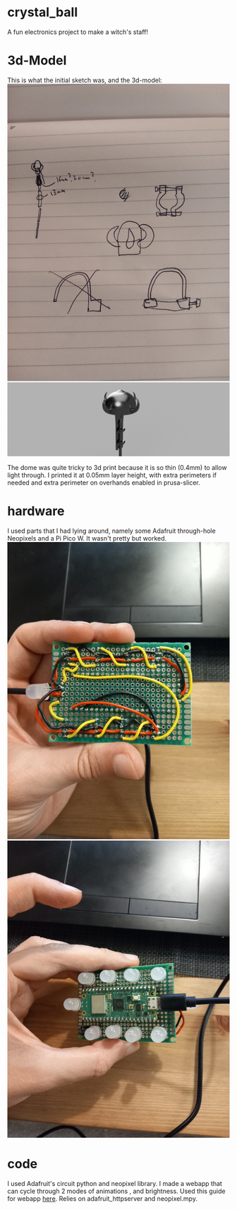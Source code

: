 # crystal_ball
A fun electronics project to make a witch's staff!

# 3d-Model
This is what the initial sketch was, and the 3d-model:  
![sketch](./assets/20240822_225214.jpg)  
![3d-model](./assets/crystal_ball.png)

The dome was quite tricky to 3d print because it is so thin (0.4mm) to allow light through. I printed it at 0.05mm layer height, with extra perimeters if needed and extra perimeter on overhands enabled in prusa-slicer.

# hardware
I used parts that I had lying around, namely some Adafruit through-hole Neopixels and a Pi Pico W. It wasn't pretty but worked.  
![hardware](./assets/20240822_215310.jpg)  
![hardware2](./assets/20240822_215313.jpg)  

# code
I used Adafruit's circuit python and neopixel library. I made a webapp that can cycle through 2 modes of animations
, and brightness. Used this guide for webapp [here](https://learn.adafruit.com/pico-w-http-server-with-circuitpython/create-your-settings-toml-file). Relies on adafruit_httpserver and neopixel.mpy. 